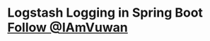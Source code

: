 # Logstash Logging in Spring Boot <a href="https://twitter.com/IAmVuwan?ref_src=twsrc%5Etfw" class="twitter-follow-button" data-size="large" data-show-count="false">Follow @IAmVuwan</a><script async src="https://platform.twitter.com/widgets.js" charset="utf-8"></script>
